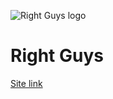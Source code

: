 ![Right Guys logo](https://rguys.pro/images/i/main-logo-4.svg 'Right Guys logo')

# Right Guys

[Site link](https://rguys.pro)
